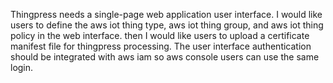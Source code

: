 Thingpress needs a single-page web application user interface. I would like users to define the aws iot thing type, aws iot thing group, and aws iot thing policy in the web interface. then I would like users to upload a certificate manifest file for thingpress processing. The user interface authentication should be integrated with aws iam so aws console users can use the same login.
 